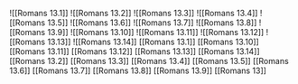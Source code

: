 ![[Romans 13.1]]
![[Romans 13.2]]
![[Romans 13.3]]
![[Romans 13.4]]
![[Romans 13.5]]
![[Romans 13.6]]
![[Romans 13.7]]
![[Romans 13.8]]
![[Romans 13.9]]
![[Romans 13.10]]
![[Romans 13.11]]
![[Romans 13.12]]
![[Romans 13.13]]
![[Romans 13.14]]
[[Romans 13.1]]
[[Romans 13.10]]
[[Romans 13.11]]
[[Romans 13.12]]
[[Romans 13.13]]
[[Romans 13.14]]
[[Romans 13.2]]
[[Romans 13.3]]
[[Romans 13.4]]
[[Romans 13.5]]
[[Romans 13.6]]
[[Romans 13.7]]
[[Romans 13.8]]
[[Romans 13.9]]
[[Romans 13]]
